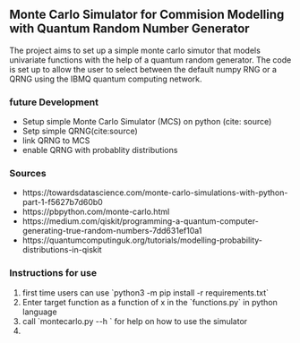 ## Monte Carlo Simulator for Commision Modelling with Quantum Random Number Generator

The project aims to set up a simple monte carlo simutor that models univariate functions with the help of a quantum random generator. The code is set up to allow the user to select between the default numpy RNG or a QRNG using the IBMQ quantum computing network.

### future Development
<ul>
<li> Setup simple Monte Carlo Simulator (MCS) on python (cite: source)</li>
<li>Setp simple QRNG(cite:source)</li>
<li>link QRNG to MCS</li>
<li>enable QRNG with probablity distributions</li>
</ul>

### Sources
<ul>
<li>https://towardsdatascience.com/monte-carlo-simulations-with-python-part-1-f5627b7d60b0</li>
<li>https://pbpython.com/monte-carlo.html</li>
<li>https://medium.com/qiskit/programming-a-quantum-computer-generating-true-random-numbers-7dd631ef10a1</li>
<li>https://quantumcomputinguk.org/tutorials/modelling-probability-distributions-in-qiskit</li>

</ul>

### Instructions for use
<ol>
<li> first time users can use `python3 -m pip install -r requirements.txt`</li>
<li>Enter target function as a function of x in the `functions.py` in python language </li>
<li>call `montecarlo.py --h ` for help on how to use the simulator<li>
</ol>
